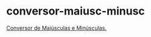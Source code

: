 # conversor-maiusc-minusc

<a href="https://lucaskauaa.github.io/conversor-maiusc-minusc/html/index.html" target="_blank" rel="external">Conversor de Maiúsculas e Minúsculas.</a>